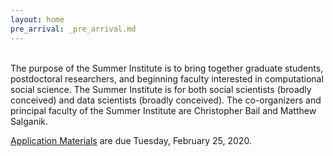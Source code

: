 ```yaml
---
layout: home
pre_arrival: _pre_arrival.md
---
```


<br>
The purpose of the Summer Institute is to bring together graduate students, postdoctoral researchers, and beginning faculty interested in computational social science. The Summer Institute is for both social scientists (broadly conceived) and data scientists (broadly conceived). The co-organizers and principal faculty of the Summer Institute are Christopher Bail and Matthew Salganik.

<a href="apply" class="link-dark-bg">Application Materials</a> are due Tuesday, February 25, 2020.
